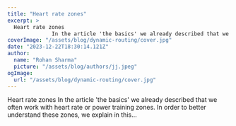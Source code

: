 ```yaml
---
title: "Heart rate zones"
excerpt: >
  Heart rate zones
              In the article 'the basics' we already described that we often work with heart rate or power training zones. In order to better understand these zones, we explain in this.
coverImage: "/assets/blog/dynamic-routing/cover.jpg"
date: "2023-12-22T18:30:14.121Z"
author:
  name: "Rohan Sharma"
  picture: "/assets/blog/authors/jj.jpeg"
ogImage:
  url: "/assets/blog/dynamic-routing/cover.jpg"
---
```


Heart rate zones
            In the article 'the basics' we already described that we often work with heart rate or power training zones. In order to better understand these zones, we explain in this...